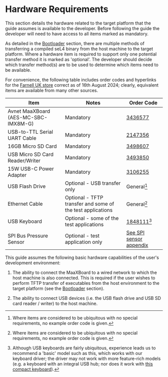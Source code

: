# Hardware Requirements

This section details the hardware related to the target platform that the guide assumes is available to the developer. Before following the guide the developer will need to have access to all items marked as mandatory.

As detailed in the [Bootloader](../first_boot/bootloader.md) section, there are multiple methods of transferring a compiled seL4 binary from the host machine to the target platform. Where a hardware item is required to support only one potential transfer method it is marked as 'optional'. The developer should decide which transfer method(s) are to be used to determine which items need to be available.

For convenience, the following table includes order codes and hyperlinks for the [Farnell UK store](https://uk.farnell.com) correct as of 16th August 2024; clearly, equivalent items are available from many other sources.

| Item                                 | Notes                         | Order Code                                                                                                          |
| ------------------------------------ | ----------------------------- | ------------------------------------------------------------------------------------------------------------------- |
| Avnet MaaXBoard (AES-MC-SBC-IMX8M-G) | Mandatory                     | [3436577](https://uk.farnell.com/avnet/aes-mc-sbc-imx8m-g/sbc-quad-arm-cortex-a53-cortex/dp/3436577?ost=3436577)    |
| USB-to-TTL Serial UART Cable         | Mandatory                     | [2147356](https://uk.farnell.com/ftdi/ttl-232r-rpi/cable-debug-ttl-232-usb-rpi/dp/2147356)               |
| 16GB Micro SD Card                   | Mandatory                     | [3498607](https://uk.farnell.com/integral/inmsdh16g10-90u1/16gb-ultimapro-microsd-c10-90/dp/3498607?ost=3498607)    |
| USB Micro SD Card Reader/Writer    | Mandatory                     | [3493850](https://uk.farnell.com/tripp-lite/u452-000-sd-a/usb-c-memory-card-reader-sd-micro/dp/3493850?ost=3493850) |
| 15W USB-C Power Adapter              | Mandatory                     | [3106255](https://uk.farnell.com/stontronics/t7725dv/adapter-ac-dc-1-o-p-5-1v-3a/dp/3106255?ost=3106255)            |
| USB Flash Drive                      | Optional - USB transfer only  | General[^1]                      |
| Ethernet Cable                       | Optional - TFTP transfer and some of the test applications | General[^1] |
| USB Keyboard | Optional - some of the test applications | [1848111](https://uk.farnell.com/logitech/920-002524/keyboard-k120-business-logitech/dp/1848111)[^2] |
| SPI Bus Pressure Sensor | Optional - test application only | [See SPI sensor appendix](appendices/spi_bmp280.md) |

[^1]: Where items are considered to be ubiquitous with no special requirements, no example order code is given.

[^2]: Although USB keyboards are fairly ubiquitous, experience leads us to recommend a 'basic' model such as this, which works with our keyboard driver; the driver may not work with more feature-rich models (e.g. a keyboard with an integral USB hub; nor does it work with [this compact keyboard](https://uk.farnell.com/a4-tech/rp011/keyboard-mini-slim-black-uk/dp/2113614)).

This guide assumes the following basic hardware capabilities of the user's development environment:

1. The ability to connect the MaaXBoard to a wired network to which the host machine is also connected. This is required if the user wishes to perform TFTP transfer of executables from the host environment to the target platform (see the [Bootloader](../first_boot/bootloader.md) section).

2. The ability to connect USB devices (i.e. the USB flash drive and USB SD card reader / writer) to the host machine.